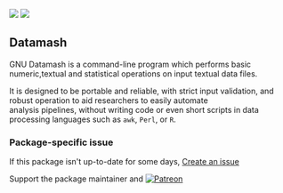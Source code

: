 [![](https://img.shields.io/chocolatey/v/datamash?color=green&label=datamash)](https://chocolatey.org/packages/datamash) [![](https://img.shields.io/chocolatey/dt/datamash)](https://chocolatey.org/packages/datamash)

## Datamash
GNU Datamash is a command-line program which performs basic numeric,textual and statistical operations on input textual data files.

It is designed to be portable and reliable, with strict input validation, and robust operation to aid researchers to easily automate  
analysis pipelines, without writing code or even short scripts in data processing languages such as `awk`, `Perl`, or `R`.

### Package-specific issue
If this package isn't up-to-date for some days, [Create an issue](https://github.com/tunisiano187/Chocolatey-packages/issues/new/choose)

Support the package maintainer and [![Patreon](https://cdn.jsdelivr.net/gh/tunisiano187/Chocolatey-packages@d15c4e19c709e7148588d4523ffc6dd3cd3c7e5e/icons/patreon.png)](https://www.patreon.com/bePatron?u=39585820)
